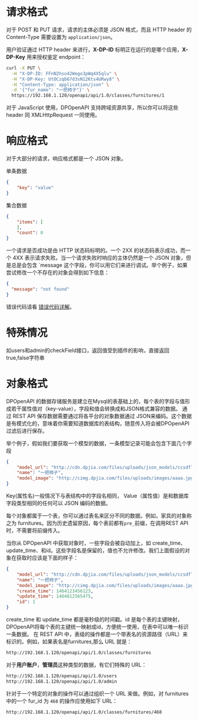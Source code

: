# 请求格式

对于 POST 和 PUT 请求，请求的主体必须是 JSON 格式，而且 HTTP header 的 Content-Type 需要设置为 `application/json`。

用户验证通过 HTTP header 来进行，**X-DP-ID** 标明正在运行的是哪个应用，**X-DP-Key** 用来授权鉴定 endpoint：

```bash
curl -X PUT \
  -H "X-DP-ID: FFnN2hso42Wego3pWq4X5qlu" \
  -H "X-DP-Key: UtOCzqb67d3sN12Kts4URwy8" \
  -H "Content-Type: application/json" \
  -d '{"fur_name": "一把椅子"}' \
  https://192.168.1.120/openapi/api/1.0/classes/furnitures/1
```

对于 JavaScript 使用，DPOpenAPI 支持跨域资源共享，所以你可以将这些 header 同 XMLHttpRequest 一同使用。

# 响应格式

对于大部分的请求，响应格式都是一个 JSON 对象。

单条数据
```json
{
    "key": "value"
}
```

集合数据
```json
{
    "items": [
    ],
    "count": 0
}
```


一个请求是否成功是由 HTTP 状态码标明的。一个 2XX 的状态码表示成功，而一个 4XX 表示请求失败。当一个请求失败时响应的主体仍然是一个 JSON 对象，但是总是会包含  `message 这个字段，你可以用它们来进行调试。举个例子，如果尝试修改一个不存在的对象会得到如下信息：

```json
{
  "message": "not found"
}
```

错误代码请看 [错误代码详解]()。

# 特殊情况 

如users和admin的checkField接口，返回值受到插件的影响，直接返回true,false字符串

# 对象格式

DPOpenAPI 的数据存储服务是建立在Mysql的表基础上的，每个表的字段与值形成若干属性值对（key-value），字段和值会转换成和JSON格式兼容的数据。
通过 REST API 保存数据需要通过将各平台的对象数据通过 JSON来编码。这个数据是有模式化的，意味着你需要知道数据库的表结构，随意传入将会被DPOpenAPI过滤后进行保存。

举个例子，假如我们要获取一个模型的数据，一条模型记录可能会包含下面几个字段
```json
{
    "model_url": "http://cdn.dpjia.com/files/uploads/json_models/ccsdflkjwercvhfshgf.json",
    "name": "一把椅子",
    "model_image": "http://cimg.dpjia.com/files/uploads/images/aaaa.jpg"
}
```

Key(属性名)一般情况下与表结构中的字段名相同， Value（属性值）是和数据库字段类型相同的任何可以 JSON 编码的数据。

每个对象都属于一个表，你可以通过表名来区分不同的数据。例如，家具的对象称之为 furnitures。因为历史遗留原因，每个表前都有``pre_``前缀，在调用REST API 时，不需要将前缀传入。

当你从 DPOpenAPI 中获取对象时，一些字段会被自动加上，如 create_time、update_time、和id。这些字段名是保留的，值也不允许修改。我们上面假设的对象在获取时应该是下面的样子：
```json
{
    "model_url": "http://cdn.dpjia.com/files/uploads/json_models/ccsdflkjwercvhfshgf.json",
    "name": "一把椅子",
    "model_image": "http://cimg.dpjia.com/files/uploads/images/aaaa.jpg",
    "create_time": 1464123456123,
    "update_time": 1464812565475,
    "id": 1
}
```

create_time 和 update_time 都是毫秒级的时间戳。id 是每个表的主键映射，DPOpenAPI将每个表的主键统一映射成id，方便统一使用，在表中可以唯一标识一条数据。
在 REST API 中，表级的操作都是一个带表名的资源路径（URL）来标识的。例如，如果表名是furnitures,那么 URL 就是：
```bash
http://192.168.1.120/openapi/api/1.0/classes/furnitures
```

对于**用户账户**，**管理员**这种类型的数据，有它们特殊的 URL：

```bash
http://192.168.1.120/openapi/api/1.0/users
http://192.168.1.120/openapi/api/1.0/admin
```

针对于一个特定的对象的操作可以通过组织一个 URL 来做。例如，对 furnitures 中的一个 fur_id 为 `468` 的操作应使用如下 URL：

```
http://192.168.1.120/openapi/api/1.0/classes/furnitures/468
```

